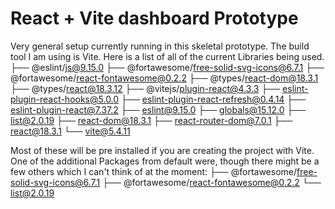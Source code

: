 # React + Vite dashboard Prototype

Very general setup currently running in this skeletal prototype.
The build tool I am using is Vite.
Here is a list of all of the current Libraries being used.
├── @eslint/js@9.15.0
├── @fortawesome/free-solid-svg-icons@6.7.1
├── @fortawesome/react-fontawesome@0.2.2
├── @types/react-dom@18.3.1
├── @types/react@18.3.12
├── @vitejs/plugin-react@4.3.3
├── eslint-plugin-react-hooks@5.0.0
├── eslint-plugin-react-refresh@0.4.14
├── eslint-plugin-react@7.37.2
├── eslint@9.15.0
├── globals@15.12.0
├── list@2.0.19
├── react-dom@18.3.1
├── react-router-dom@7.0.1
├── react@18.3.1
└── vite@5.4.11

Most of these will be pre installed if you are creating the project with Vite.
One of the additional Packages from default were, though there might be a few others which I can't think of at the moment:
├── @fortawesome/free-solid-svg-icons@6.7.1
├── @fortawesome/react-fontawesome@0.2.2
└── list@2.0.19
